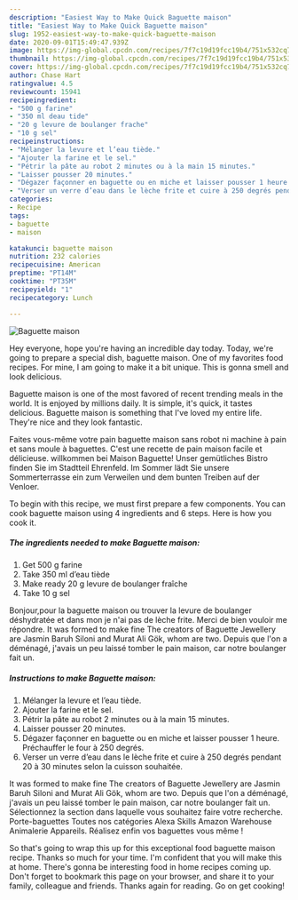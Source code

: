 ```yaml
---
description: "Easiest Way to Make Quick Baguette maison"
title: "Easiest Way to Make Quick Baguette maison"
slug: 1952-easiest-way-to-make-quick-baguette-maison
date: 2020-09-01T15:49:47.939Z
image: https://img-global.cpcdn.com/recipes/7f7c19d19fcc19b4/751x532cq70/baguette-maison-photo-principale-de-la-recette.jpg
thumbnail: https://img-global.cpcdn.com/recipes/7f7c19d19fcc19b4/751x532cq70/baguette-maison-photo-principale-de-la-recette.jpg
cover: https://img-global.cpcdn.com/recipes/7f7c19d19fcc19b4/751x532cq70/baguette-maison-photo-principale-de-la-recette.jpg
author: Chase Hart
ratingvalue: 4.5
reviewcount: 15941
recipeingredient:
- "500 g farine"
- "350 ml deau tide"
- "20 g levure de boulanger frache"
- "10 g sel"
recipeinstructions:
- "Mélanger la levure et l’eau tiède."
- "Ajouter la farine et le sel."
- "Pétrir la pâte au robot 2 minutes ou à la main 15 minutes."
- "Laisser pousser 20 minutes."
- "Dégazer façonner en baguette ou en miche et laisser pousser 1 heure. Préchauffer le four à 250 degrés."
- "Verser un verre d’eau dans le lèche frite et cuire à 250 degrés pendant 20 à 30 minutes selon la cuisson souhaitée."
categories:
- Recipe
tags:
- baguette
- maison

katakunci: baguette maison 
nutrition: 232 calories
recipecuisine: American
preptime: "PT14M"
cooktime: "PT35M"
recipeyield: "1"
recipecategory: Lunch

---
```



![Baguette maison](https://img-global.cpcdn.com/recipes/7f7c19d19fcc19b4/751x532cq70/baguette-maison-photo-principale-de-la-recette.jpg)

Hey everyone, hope you're having an incredible day today. Today, we're going to prepare a special dish, baguette maison. One of my favorites food recipes. For mine, I am going to make it a bit unique. This is gonna smell and look delicious.

Baguette maison is one of the most favored of recent trending meals in the world. It is enjoyed by millions daily. It is simple, it's quick, it tastes delicious. Baguette maison is something that I've loved my entire life. They're nice and they look fantastic.

Faites vous-même votre pain baguette maison sans robot ni machine à pain et sans moule à baguettes. C&#39;est une recette de pain maison facile et délicieuse. willkommen bei Maison Baguette! Unser gemütliches Bistro finden Sie im Stadtteil Ehrenfeld. Im Sommer lädt Sie unsere Sommerterrasse ein zum Verweilen und dem bunten Treiben auf der Venloer.


To begin with this recipe, we must first prepare a few components. You can cook baguette maison using 4 ingredients and 6 steps. Here is how you cook it.

<!--inarticleads1-->

##### The ingredients needed to make Baguette maison:

1. Get 500 g farine
1. Take 350 ml d’eau tiède
1. Make ready 20 g levure de boulanger fraîche
1. Take 10 g sel


Bonjour,pour la baguette maison ou trouver la levure de boulanger déshydratée et dans mon je n&#39;ai pas de lèche frite. Merci de bien vouloir me répondre. It was formed to make fine The creators of Baguette Jewellery are Jasmin Baruh Siloni and Murat Ali Gök, whom are two. Depuis que l&#39;on a déménagé, j&#39;avais un peu laissé tomber le pain maison, car notre boulanger fait un. 

<!--inarticleads2-->

##### Instructions to make Baguette maison:

1. Mélanger la levure et l’eau tiède.
1. Ajouter la farine et le sel.
1. Pétrir la pâte au robot 2 minutes ou à la main 15 minutes.
1. Laisser pousser 20 minutes.
1. Dégazer façonner en baguette ou en miche et laisser pousser 1 heure. Préchauffer le four à 250 degrés.
1. Verser un verre d’eau dans le lèche frite et cuire à 250 degrés pendant 20 à 30 minutes selon la cuisson souhaitée.


It was formed to make fine The creators of Baguette Jewellery are Jasmin Baruh Siloni and Murat Ali Gök, whom are two. Depuis que l&#39;on a déménagé, j&#39;avais un peu laissé tomber le pain maison, car notre boulanger fait un. Sélectionnez la section dans laquelle vous souhaitez faire votre recherche. Porte-baguettes Toutes nos catégories Alexa Skills Amazon Warehouse Animalerie Appareils. Réalisez enfin vos baguettes vous même ! 

So that's going to wrap this up for this exceptional food baguette maison recipe. Thanks so much for your time. I'm confident that you will make this at home. There's gonna be interesting food in home recipes coming up. Don't forget to bookmark this page on your browser, and share it to your family, colleague and friends. Thanks again for reading. Go on get cooking!
